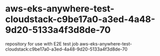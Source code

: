 # aws-eks-anywhere-test-cloudstack-c9be17a0-a3ed-4a48-9d20-5133a4f3d8de-70
repository for use with E2E test job aws-eks-anywhere-test-cloudstack:c9be17a0-a3ed-4a48-9d20-5133a4f3d8de-70
